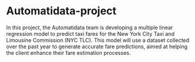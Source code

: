 # Automatidata-project
In this project, the Automatidata team is developing a multiple linear regression model to predict taxi fares for the New York City Taxi and Limousine Commission (NYC TLC). This model will use a dataset collected over the past year to generate accurate fare predictions, aimed at helping the client enhance their fare estimation processes.
